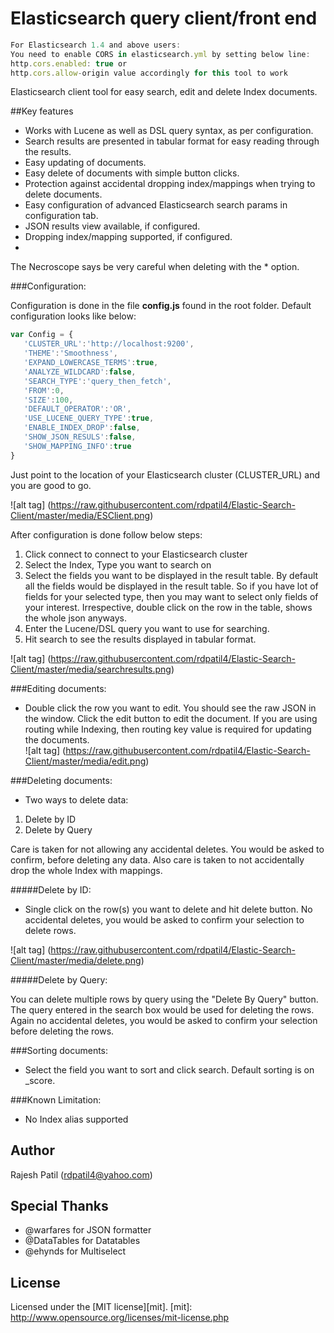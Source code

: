 Elasticsearch query client/front end
=========
```js
For Elasticsearch 1.4 and above users:
You need to enable CORS in elasticsearch.yml by setting below line:
http.cors.enabled: true or 
http.cors.allow-origin value accordingly for this tool to work
``` 
Elasticsearch client tool for easy search, edit and delete Index documents.

##Key features
- Works with Lucene as well as DSL query syntax, as per configuration.
- Search results are presented in tabular format for easy reading through the results. 
- Easy updating of documents.
- Easy delete of documents with simple button clicks.
- Protection against accidental dropping index/mappings when trying to delete documents.
- Easy configuration of advanced Elasticsearch search params in configuration tab.
- JSON results view available, if configured.
- Dropping index/mapping supported, if configured.
- 
The Necroscope says be very careful when deleting with the * option.

###Configuration:

Configuration is done in the file **config.js** found in the root folder.
Default configuration looks like below:

```js
var Config = {
   'CLUSTER_URL':'http://localhost:9200', 
   'THEME':'Smoothness',
   'EXPAND_LOWERCASE_TERMS':true,
   'ANALYZE_WILDCARD':false,
   'SEARCH_TYPE':'query_then_fetch',
   'FROM':0,
   'SIZE':100,
   'DEFAULT_OPERATOR':'OR',
   'USE_LUCENE_QUERY_TYPE':true,
   'ENABLE_INDEX_DROP':false,
   'SHOW_JSON_RESULS':false,
   'SHOW_MAPPING_INFO':true
}
```
Just point to the location of your Elasticsearch cluster (CLUSTER_URL) and you are good to go.

![alt tag] (https://raw.githubusercontent.com/rdpatil4/Elastic-Search-Client/master/media/ESClient.png)

After configuration is done follow below steps:

1. Click connect to connect to your Elasticsearch cluster
2. Select the Index, Type you want to search on
3. Select the fields you want to be displayed in the result table.
   By default all the fields would be displayed in the result table. So if you have lot of
   fields for your selected type, then you may want to select only fields of your interest.
   Irrespective, double click on the row in the table, shows the whole json anyways. 
4. Enter the Lucene/DSL query you want to use for searching.
5. Hit search to see the results displayed in tabular format. 

![alt tag] (https://raw.githubusercontent.com/rdpatil4/Elastic-Search-Client/master/media/searchresults.png)

###Editing documents:

- Double click the row you want to edit. You should see the raw JSON in the window. Click the edit
  button to edit the document. If you are using routing while Indexing, then routing key value is 
  required for updating the documents.    
![alt tag] (https://raw.githubusercontent.com/rdpatil4/Elastic-Search-Client/master/media/edit.png) 

###Deleting documents:
- Two ways to delete data:

1. Delete by ID
2. Delete by Query

Care is taken for not allowing any accidental deletes. You would be asked to confirm, before deleting any 
data. Also care is taken to not accidentally drop the whole Index with mappings.

#####Delete by ID:

- Single click on the row(s) you want to delete and hit delete button. No accidental deletes, you would be asked to confirm 
  your selection to delete rows.
  
![alt tag] (https://raw.githubusercontent.com/rdpatil4/Elastic-Search-Client/master/media/delete.png)

#####Delete by Query:

You can delete multiple rows by query using the "Delete By Query" button. The query entered in the search box would be used for deleting the rows.
Again no accidental deletes, you would be asked to confirm your selection before deleting the rows.


###Sorting documents:

- Select the field you want to sort and click search. Default sorting is on _score.


###Known Limitation:

- No Index alias supported

Author
----
Rajesh Patil (rdpatil4@yahoo.com)

Special Thanks 
----
- @warfares for JSON formatter
- @DataTables for Datatables
- @ehynds for Multiselect

License
----

Licensed under the [MIT license][mit].
[mit]: http://www.opensource.org/licenses/mit-license.php
   








